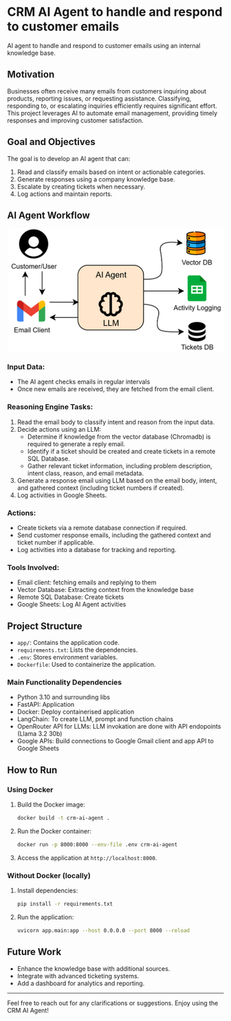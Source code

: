 # CRM AI Agent to handle and respond to customer emails

AI agent to handle and respond to customer emails using an internal knowledge base.

## Motivation
Businesses often receive many emails from customers inquiring about products, reporting issues, or requesting assistance. Classifying, responding to, or escalating inquiries efficiently requires significant effort. This project leverages AI to automate email management, providing timely responses and improving customer satisfaction.

## Goal and Objectives
The goal is to develop an AI agent that can:
1. Read and classify emails based on intent or actionable categories.
2. Generate responses using a company knowledge base.
3. Escalate by creating tickets when necessary.
4. Log actions and maintain reports.

## AI Agent Workflow

![AI_Agent_workflow](images/ai_agent_workflow.png)

### Input Data:
- The AI agent checks emails in regular intervals
- Once new emails are received, they are fetched from the email client.

### Reasoning Engine Tasks:
1. Read the email body to classify intent and reason from the input data.
2. Decide actions using an LLM:
    - Determine if knowledge from the vector database (Chromadb) is required to generate a reply email.
    - Identify if a ticket should be created and create tickets in a remote SQL Database.
    - Gather relevant ticket information, including problem description, intent class, reason, and email metadata.
3. Generate a response email using LLM based on the email body, intent, and gathered context (including ticket numbers if created).
4. Log activities in Google Sheets.

### Actions:
- Create tickets via a remote database connection if required.
- Send customer response emails, including the gathered context and ticket number if applicable.
- Log activities into a database for tracking and reporting.

### Tools Involved:
- Email client: fetching emails and replying to them
- Vector Database:  Extracting context from the knowledge base
- Remote SQL Database: Create tickets
- Google Sheets: Log AI Agent activities 

## Project Structure
- `app/`: Contains the application code.
- `requirements.txt`: Lists the dependencies.
- `.env`: Stores environment variables.
- `Dockerfile`: Used to containerize the application.

### Main Functionality Dependencies
- Python 3.10 and surrounding libs
- FastAPI: Application
- Docker: Deploy containerised application
- LangChain: To create LLM, prompt and function chains
- OpenRouter API for LLMs: LLM invokation are done with API endopoints (Llama 3.2 30b)
- Google APIs: Build connections to Google Gmail client and app API to Google Sheets 

## How to Run
### Using Docker
1. Build the Docker image:
   ```bash
   docker build -t crm-ai-agent .
   ```
2. Run the Docker container:
   ```bash
   docker run -p 8000:8000 --env-file .env crm-ai-agent
   ```
3. Access the application at `http://localhost:8000`.

### Without Docker (locally)
1. Install dependencies:
   ```bash
   pip install -r requirements.txt
   ```
2. Run the application:
   ```bash
   uvicorn app.main:app --host 0.0.0.0 --port 8000 --reload
   ```

## Future Work
- Enhance the knowledge base with additional sources.
- Integrate with advanced ticketing systems.
- Add a dashboard for analytics and reporting.

---

Feel free to reach out for any clarifications or suggestions. Enjoy using the CRM AI Agent!




